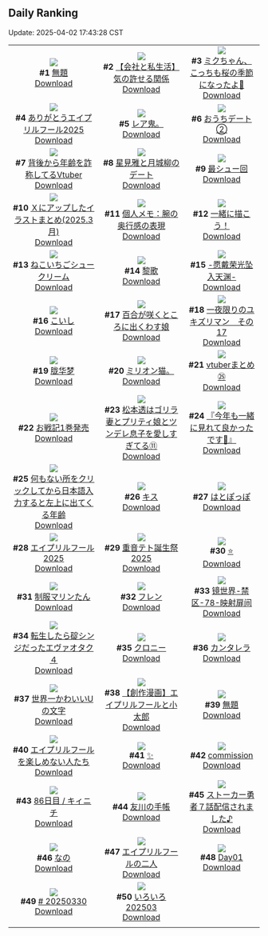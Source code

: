 ## Daily Ranking
Update: 2025-04-02 17:43:28 CST

|      |      |      |
| :----: | :----: | :----: |
| ![](https://i.pixiv.re/c/240x480/img-master/img/2025/03/31/20/52/41/128811599_p0_master1200.jpg)<br>**#1** [無題](https://www.pixiv.net/artworks/128811599)<br>[Download](https://i.pixiv.re/img-original/img/2025/03/31/20/52/41/128811599_p0.jpg) | ![](https://i.pixiv.re/c/240x480/img-master/img/2025/04/01/12/00/19/128834879_p0_master1200.jpg)<br>**#2** [【会社と私生活】気の許せる関係](https://www.pixiv.net/artworks/128834879)<br>[Download](https://i.pixiv.re/img-original/img/2025/04/01/12/00/19/128834879_p0.jpg) | ![](https://i.pixiv.re/c/240x480/img-master/img/2025/03/31/19/04/12/128807798_p0_master1200.jpg)<br>**#3** [ミクちゃん、こっちも桜の季節になったよ🌸](https://www.pixiv.net/artworks/128807798)<br>[Download](https://i.pixiv.re/img-original/img/2025/03/31/19/04/12/128807798_p0.jpg) |
| ![](https://i.pixiv.re/c/240x480/img-master/img/2025/04/01/16/18/54/128840139_p0_master1200.jpg)<br>**#4** [ありがとうエイプリルフール2025](https://www.pixiv.net/artworks/128840139)<br>[Download](https://i.pixiv.re/img-original/img/2025/04/01/16/18/54/128840139_p0.jpg) | ![](https://i.pixiv.re/c/240x480/img-master/img/2025/03/31/01/06/53/128787272_p0_master1200.jpg)<br>**#5** [レア鬼。](https://www.pixiv.net/artworks/128787272)<br>[Download](https://i.pixiv.re/img-original/img/2025/03/31/01/06/53/128787272_p0.jpg) | ![](https://i.pixiv.re/c/240x480/img-master/img/2025/03/31/20/01/02/128809704_p0_master1200.jpg)<br>**#6** [おうちデート②](https://www.pixiv.net/artworks/128809704)<br>[Download](https://i.pixiv.re/img-original/img/2025/03/31/20/01/02/128809704_p0.jpg) |
| ![](https://i.pixiv.re/c/240x480/img-master/img/2025/03/31/21/20/53/128812911_p0_master1200.jpg)<br>**#7** [背後から年齢を詐称してるVtuber](https://www.pixiv.net/artworks/128812911)<br>[Download](https://i.pixiv.re/img-original/img/2025/03/31/21/20/53/128812911_p0.png) | ![](https://i.pixiv.re/c/240x480/img-master/img/2025/03/31/00/00/08/128784762_p0_master1200.jpg)<br>**#8** [星見雅と月城柳のデート](https://www.pixiv.net/artworks/128784762)<br>[Download](https://i.pixiv.re/img-original/img/2025/03/31/00/00/08/128784762_p0.png) | ![](https://i.pixiv.re/c/240x480/img-master/img/2025/03/31/19/13/18/128808080_p0_master1200.jpg)<br>**#9** [最シュー回](https://www.pixiv.net/artworks/128808080)<br>[Download](https://i.pixiv.re/img-original/img/2025/03/31/19/13/18/128808080_p0.jpg) |
| ![](https://i.pixiv.re/c/240x480/img-master/img/2025/03/31/12/15/10/128798732_p0_master1200.jpg)<br>**#10** [Ｘにアップしたイラストまとめ(2025.3月)](https://www.pixiv.net/artworks/128798732)<br>[Download](https://i.pixiv.re/img-original/img/2025/03/31/12/15/10/128798732_p0.jpg) | ![](https://i.pixiv.re/c/240x480/img-master/img/2025/04/01/06/00/05/128828770_p0_master1200.jpg)<br>**#11** [個人メモ：腕の奥行感の表現](https://www.pixiv.net/artworks/128828770)<br>[Download](https://i.pixiv.re/img-original/img/2025/04/01/06/00/05/128828770_p0.jpg) | ![](https://i.pixiv.re/c/240x480/img-master/img/2025/03/31/20/33/21/128810872_p0_master1200.jpg)<br>**#12** [一緒に描こう！](https://www.pixiv.net/artworks/128810872)<br>[Download](https://i.pixiv.re/img-original/img/2025/03/31/20/33/21/128810872_p0.png) |
| ![](https://i.pixiv.re/c/240x480/img-master/img/2025/04/01/20/30/03/128848076_p0_master1200.jpg)<br>**#13** [ねこいちごシュークリーム](https://www.pixiv.net/artworks/128848076)<br>[Download](https://i.pixiv.re/img-original/img/2025/04/01/20/30/03/128848076_p0.png) | ![](https://i.pixiv.re/c/240x480/img-master/img/2025/04/01/14/23/16/128837865_p0_master1200.jpg)<br>**#14** [黎歌](https://www.pixiv.net/artworks/128837865)<br>[Download](https://i.pixiv.re/img-original/img/2025/04/01/14/23/16/128837865_p0.jpg) | ![](https://i.pixiv.re/c/240x480/img-master/img/2025/03/31/00/00/12/128784801_p0_master1200.jpg)<br>**#15** [-愿戴荣光坠入天渊-](https://www.pixiv.net/artworks/128784801)<br>[Download](https://i.pixiv.re/img-original/img/2025/03/31/00/00/12/128784801_p0.jpg) |
| ![](https://i.pixiv.re/c/240x480/img-master/img/2025/03/31/00/48/01/128787076_p0_master1200.jpg)<br>**#16** [こいし](https://www.pixiv.net/artworks/128787076)<br>[Download](https://i.pixiv.re/img-original/img/2025/03/31/00/48/01/128787076_p0.jpg) | ![](https://i.pixiv.re/c/240x480/img-master/img/2025/04/01/20/35/54/128848371_p0_master1200.jpg)<br>**#17** [百合が咲くところに出くわす娘](https://www.pixiv.net/artworks/128848371)<br>[Download](https://i.pixiv.re/img-original/img/2025/04/01/20/35/54/128848371_p0.jpg) | ![](https://i.pixiv.re/c/240x480/img-master/img/2025/03/31/12/10/15/128798629_p0_master1200.jpg)<br>**#18** [一夜限りのユキズリマン　その17](https://www.pixiv.net/artworks/128798629)<br>[Download](https://i.pixiv.re/img-original/img/2025/03/31/12/10/15/128798629_p0.png) |
| ![](https://i.pixiv.re/c/240x480/img-master/img/2025/03/31/18/00/49/128805855_p0_master1200.jpg)<br>**#19** [胧华梦](https://www.pixiv.net/artworks/128805855)<br>[Download](https://i.pixiv.re/img-original/img/2025/03/31/18/00/49/128805855_p0.jpg) | ![](https://i.pixiv.re/c/240x480/img-master/img/2025/03/31/23/37/05/128818910_p0_master1200.jpg)<br>**#20** [ミリオン猫。](https://www.pixiv.net/artworks/128818910)<br>[Download](https://i.pixiv.re/img-original/img/2025/03/31/23/37/05/128818910_p0.jpg) | ![](https://i.pixiv.re/c/240x480/img-master/img/2025/04/01/11/43/50/128834460_p0_master1200.jpg)<br>**#21** [vtuberまとめ㉕](https://www.pixiv.net/artworks/128834460)<br>[Download](https://i.pixiv.re/img-original/img/2025/04/01/11/43/50/128834460_p0.jpg) |
| ![](https://i.pixiv.re/c/240x480/img-master/img/2025/03/31/18/37/36/128806956_p0_master1200.jpg)<br>**#22** [お戦記1巻発売](https://www.pixiv.net/artworks/128806956)<br>[Download](https://i.pixiv.re/img-original/img/2025/03/31/18/37/36/128806956_p0.jpg) | ![](https://i.pixiv.re/c/240x480/img-master/img/2025/04/01/23/46/17/128856333_p0_master1200.jpg)<br>**#23** [松本透はゴリラ妻とプリティ娘とツンデレ息子を愛しすぎてる⑪](https://www.pixiv.net/artworks/128856333)<br>[Download](https://i.pixiv.re/img-original/img/2025/04/01/23/46/17/128856333_p0.jpg) | ![](https://i.pixiv.re/c/240x480/img-master/img/2025/03/31/00/03/01/128785255_p0_master1200.jpg)<br>**#24** [『今年も一緒に見れて良かったです🌸』](https://www.pixiv.net/artworks/128785255)<br>[Download](https://i.pixiv.re/img-original/img/2025/03/31/00/03/01/128785255_p0.jpg) |
| ![](https://i.pixiv.re/c/240x480/img-master/img/2025/04/01/21/19/52/128850224_p0_master1200.jpg)<br>**#25** [何もない所をクリックしてから日本語入力すると左上に出てくる年齢](https://www.pixiv.net/artworks/128850224)<br>[Download](https://i.pixiv.re/img-original/img/2025/04/01/21/19/52/128850224_p0.png) | ![](https://i.pixiv.re/c/240x480/img-master/img/2025/04/01/00/00/09/128820034_p0_master1200.jpg)<br>**#26** [キス](https://www.pixiv.net/artworks/128820034)<br>[Download](https://i.pixiv.re/img-original/img/2025/04/01/00/00/09/128820034_p0.png) | ![](https://i.pixiv.re/c/240x480/img-master/img/2025/03/31/12/15/30/128798742_p0_master1200.jpg)<br>**#27** [はとぽっぽ](https://www.pixiv.net/artworks/128798742)<br>[Download](https://i.pixiv.re/img-original/img/2025/03/31/12/15/30/128798742_p0.png) |
| ![](https://i.pixiv.re/c/240x480/img-master/img/2025/04/01/00/00/51/128820378_p0_master1200.jpg)<br>**#28** [エイプリルフール2025](https://www.pixiv.net/artworks/128820378)<br>[Download](https://i.pixiv.re/img-original/img/2025/04/01/00/00/51/128820378_p0.jpg) | ![](https://i.pixiv.re/c/240x480/img-master/img/2025/04/01/21/06/32/128849735_p0_master1200.jpg)<br>**#29** [重音テト誕生祭2025](https://www.pixiv.net/artworks/128849735)<br>[Download](https://i.pixiv.re/img-original/img/2025/04/01/21/06/32/128849735_p0.jpg) | ![](https://i.pixiv.re/c/240x480/img-master/img/2025/04/01/00/03/21/128820767_p0_master1200.jpg)<br>**#30** [⭐️](https://www.pixiv.net/artworks/128820767)<br>[Download](https://i.pixiv.re/img-original/img/2025/04/01/00/03/21/128820767_p0.png) |
| ![](https://i.pixiv.re/c/240x480/img-master/img/2025/03/31/17/13/22/128804595_p0_master1200.jpg)<br>**#31** [制服マリンたん](https://www.pixiv.net/artworks/128804595)<br>[Download](https://i.pixiv.re/img-original/img/2025/03/31/17/13/22/128804595_p0.jpg) | ![](https://i.pixiv.re/c/240x480/img-master/img/2025/03/31/00/54/34/128787303_p0_master1200.jpg)<br>**#32** [フレン](https://www.pixiv.net/artworks/128787303)<br>[Download](https://i.pixiv.re/img-original/img/2025/03/31/00/54/34/128787303_p0.jpg) | ![](https://i.pixiv.re/c/240x480/img-master/img/2025/04/01/00/00/01/128819930_p0_master1200.jpg)<br>**#33** [镜世界-禁区-78-映射扉间](https://www.pixiv.net/artworks/128819930)<br>[Download](https://i.pixiv.re/img-original/img/2025/04/01/00/00/01/128819930_p0.jpg) |
| ![](https://i.pixiv.re/c/240x480/img-master/img/2025/04/01/14/38/19/128838162_p0_master1200.jpg)<br>**#34** [転生したら碇シンジだったエヴァオタク４](https://www.pixiv.net/artworks/128838162)<br>[Download](https://i.pixiv.re/img-original/img/2025/04/01/14/38/19/128838162_p0.jpg) | ![](https://i.pixiv.re/c/240x480/img-master/img/2025/04/01/01/17/39/128820529_p0_master1200.jpg)<br>**#35** [クロニー](https://www.pixiv.net/artworks/128820529)<br>[Download](https://i.pixiv.re/img-original/img/2025/04/01/01/17/39/128820529_p0.jpg) | ![](https://i.pixiv.re/c/240x480/img-master/img/2025/03/31/00/00/44/128784983_p0_master1200.jpg)<br>**#36** [カンタレラ](https://www.pixiv.net/artworks/128784983)<br>[Download](https://i.pixiv.re/img-original/img/2025/03/31/00/00/44/128784983_p0.jpg) |
| ![](https://i.pixiv.re/c/240x480/img-master/img/2025/03/31/19/51/22/128809228_p0_master1200.jpg)<br>**#37** [世界一かわいいUの文字](https://www.pixiv.net/artworks/128809228)<br>[Download](https://i.pixiv.re/img-original/img/2025/03/31/19/51/22/128809228_p0.jpg) | ![](https://i.pixiv.re/c/240x480/img-master/img/2025/04/01/22/22/03/128852856_p0_master1200.jpg)<br>**#38** [【創作漫画】エイプリルフールと小太郎](https://www.pixiv.net/artworks/128852856)<br>[Download](https://i.pixiv.re/img-original/img/2025/04/01/22/22/03/128852856_p0.jpg) | ![](https://i.pixiv.re/c/240x480/img-master/img/2025/03/31/17/27/37/128804897_p0_master1200.jpg)<br>**#39** [無題](https://www.pixiv.net/artworks/128804897)<br>[Download](https://i.pixiv.re/img-original/img/2025/03/31/17/27/37/128804897_p0.jpg) |
| ![](https://i.pixiv.re/c/240x480/img-master/img/2025/03/31/22/57/53/128817102_p0_master1200.jpg)<br>**#40** [エイプリルフールを楽しめない人たち](https://www.pixiv.net/artworks/128817102)<br>[Download](https://i.pixiv.re/img-original/img/2025/03/31/22/57/53/128817102_p0.jpg) | ![](https://i.pixiv.re/c/240x480/img-master/img/2025/04/01/03/10/42/128826604_p0_master1200.jpg)<br>**#41** [✨](https://www.pixiv.net/artworks/128826604)<br>[Download](https://i.pixiv.re/img-original/img/2025/04/01/03/10/42/128826604_p0.png) | ![](https://i.pixiv.re/c/240x480/img-master/img/2025/04/01/03/11/27/128826613_p0_master1200.jpg)<br>**#42** [commission](https://www.pixiv.net/artworks/128826613)<br>[Download](https://i.pixiv.re/img-original/img/2025/04/01/03/11/27/128826613_p0.png) |
| ![](https://i.pixiv.re/c/240x480/img-master/img/2025/03/31/23/57/40/128819814_p0_master1200.jpg)<br>**#43** [86日目 / キィニチ](https://www.pixiv.net/artworks/128819814)<br>[Download](https://i.pixiv.re/img-original/img/2025/03/31/23/57/40/128819814_p0.jpg) | ![](https://i.pixiv.re/c/240x480/img-master/img/2025/03/31/19/50/54/128809212_p0_master1200.jpg)<br>**#44** [友川の手帳](https://www.pixiv.net/artworks/128809212)<br>[Download](https://i.pixiv.re/img-original/img/2025/03/31/19/50/54/128809212_p0.jpg) | ![](https://i.pixiv.re/c/240x480/img-master/img/2025/04/01/00/14/55/128821479_p0_master1200.jpg)<br>**#45** [ストーカー勇者７話配信されました♪](https://www.pixiv.net/artworks/128821479)<br>[Download](https://i.pixiv.re/img-original/img/2025/04/01/00/14/55/128821479_p0.png) |
| ![](https://i.pixiv.re/c/240x480/img-master/img/2025/03/31/01/00/22/128787543_p0_master1200.jpg)<br>**#46** [なの](https://www.pixiv.net/artworks/128787543)<br>[Download](https://i.pixiv.re/img-original/img/2025/03/31/01/00/22/128787543_p0.jpg) | ![](https://i.pixiv.re/c/240x480/img-master/img/2025/04/01/20/04/21/128847182_p0_master1200.jpg)<br>**#47** [エイプリルフールの二人](https://www.pixiv.net/artworks/128847182)<br>[Download](https://i.pixiv.re/img-original/img/2025/04/01/20/04/21/128847182_p0.png) | ![](https://i.pixiv.re/c/240x480/img-master/img/2025/04/01/18/12/47/128843250_p0_master1200.jpg)<br>**#48** [Day01](https://www.pixiv.net/artworks/128843250)<br>[Download](https://i.pixiv.re/img-original/img/2025/04/01/18/12/47/128843250_p0.jpg) |
| ![](https://i.pixiv.re/c/240x480/img-master/img/2025/03/31/00/00/07/128784754_p0_master1200.jpg)<br>**#49** [# 20250330](https://www.pixiv.net/artworks/128784754)<br>[Download](https://i.pixiv.re/img-original/img/2025/03/31/00/00/07/128784754_p0.jpg) | ![](https://i.pixiv.re/c/240x480/img-master/img/2025/03/31/17/46/41/128805365_p0_master1200.jpg)<br>**#50** [いろいろ202503](https://www.pixiv.net/artworks/128805365)<br>[Download](https://i.pixiv.re/img-original/img/2025/03/31/17/46/41/128805365_p0.png) |
|      |

